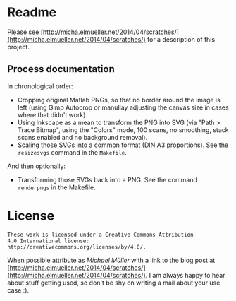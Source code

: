 # Readme 

Please see [http://micha.elmueller.net/2014/04/scratches/](http://micha.elmueller.net/2014/04/scratches/)
for a description of this project.


## Process documentation

In chronological order:

 * Cropping original Matlab PNGs, so that no border around the image is left 
   (using Gimp Autocrop or manullay adjusting the canvas size in cases
   where that didn't work).
 * Using Inkscape as a mean to transform the PNG into SVG (via "Path > Trace
   Bitmap", using the "Colors" mode, 100 scans, no smoothing, stack scans 
   enabled and no background removal).
 * Scaling those SVGs into a common format (DIN A3 proportions). See the
   `resizesvgs` command in the `Makefile`.

And then optionally:

 * Transforming those SVGs back into a PNG. See the command `renderpngs` in
   the Makefile.


# License

	These work is licensed under a Creative Commons Attribution
	4.0 International license: http://creativecommons.org/licenses/by/4.0/.

When possible attribute as *Michael Müller* with a link to the 
blog post at [http://micha.elmueller.net/2014/04/scratches/](http://micha.elmueller.net/2014/04/scratches/).
I am always happy to hear about stuff getting used, so don't be shy on
writing a mail about your use case :).
